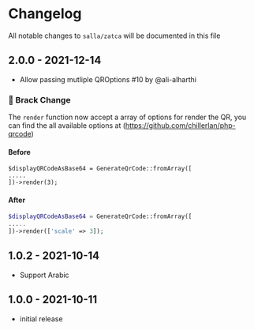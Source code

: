 # Changelog

All notable changes to `salla/zatca` will be documented in this file

## 2.0.0 - 2021-12-14

- Allow passing mutliple QROptions #10 by @ali-alharthi


### 🚨  Brack Change 

The `render` function now accept a array of options for render the QR, you can find the all available options at (https://github.com/chillerlan/php-qrcode)

#### Before

```
$displayQRCodeAsBase64 = GenerateQrCode::fromArray([
.....
])->render(3);
```

#### After

```php
$displayQRCodeAsBase64 = GenerateQrCode::fromArray([
.....
])->render(['scale' => 3]);
```

## 1.0.2 - 2021-10-14

- Support Arabic

## 1.0.0 - 2021-10-11

- initial release
